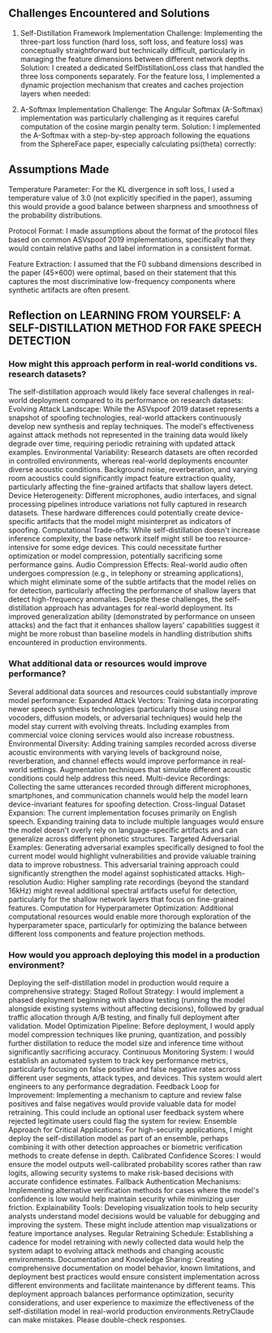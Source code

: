 ## Challenges Encountered and Solutions
1. Self-Distillation Framework Implementation
Challenge: Implementing the three-part loss function (hard loss, soft loss, and feature loss) was conceptually straightforward but technically difficult, particularly in managing the feature dimensions between different network depths.
Solution: I created a dedicated SelfDistillationLoss class that handled the three loss components separately. For the feature loss, I implemented a dynamic projection mechanism that creates and caches projection layers when needed:


2. A-Softmax Implementation
Challenge: The Angular Softmax (A-Softmax) implementation was particularly challenging as it requires careful computation of the cosine margin penalty term.
Solution: I implemented the A-Softmax with a step-by-step approach following the equations from the SphereFace paper, especially calculating psi(theta) correctly:


## Assumptions Made

Temperature Parameter: For the KL divergence in soft loss, I used a temperature value of 3.0 (not explicitly specified in the paper), assuming this would provide a good balance between sharpness and smoothness of the probability distributions.

Protocol Format: I made assumptions about the format of the protocol files based on common ASVspoof 2019 implementations, specifically that they would contain relative paths and label information in a consistent format.

Feature Extraction: I assumed that the F0 subband dimensions described in the paper (45×600) were optimal, based on their statement that this captures the most discriminative low-frequency components where synthetic artifacts are often present.


## Reflection on LEARNING FROM YOURSELF: A SELF-DISTILLATION METHOD FOR FAKE SPEECH DETECTION

### How might this approach perform in real-world conditions vs. research datasets?
The self-distillation approach would likely face several challenges in real-world deployment compared to its performance on research datasets:
Evolving Attack Landscape: While the ASVspoof 2019 dataset represents a snapshot of spoofing technologies, real-world attackers continuously develop new synthesis and replay techniques. The model's effectiveness against attack methods not represented in the training data would likely degrade over time, requiring periodic retraining with updated attack examples.
Environmental Variability: Research datasets are often recorded in controlled environments, whereas real-world deployments encounter diverse acoustic conditions. Background noise, reverberation, and varying room acoustics could significantly impact feature extraction quality, particularly affecting the fine-grained artifacts that shallow layers detect.
Device Heterogeneity: Different microphones, audio interfaces, and signal processing pipelines introduce variations not fully captured in research datasets. These hardware differences could potentially create device-specific artifacts that the model might misinterpret as indicators of spoofing.
Computational Trade-offs: While self-distillation doesn't increase inference complexity, the base network itself might still be too resource-intensive for some edge devices. This could necessitate further optimization or model compression, potentially sacrificing some performance gains.
Audio Compression Effects: Real-world audio often undergoes compression (e.g., in telephony or streaming applications), which might eliminate some of the subtle artifacts that the model relies on for detection, particularly affecting the performance of shallow layers that detect high-frequency anomalies.
Despite these challenges, the self-distillation approach has advantages for real-world deployment. Its improved generalization ability (demonstrated by performance on unseen attacks) and the fact that it enhances shallow layers' capabilities suggest it might be more robust than baseline models in handling distribution shifts encountered in production environments.
### What additional data or resources would improve performance?
Several additional data sources and resources could substantially improve model performance:
Expanded Attack Vectors: Training data incorporating newer speech synthesis technologies (particularly those using neural vocoders, diffusion models, or adversarial techniques) would help the model stay current with evolving threats. Including examples from commercial voice cloning services would also increase robustness.
Environmental Diversity: Adding training samples recorded across diverse acoustic environments with varying levels of background noise, reverberation, and channel effects would improve performance in real-world settings. Augmentation techniques that simulate different acoustic conditions could help address this need.
Multi-device Recordings: Collecting the same utterances recorded through different microphones, smartphones, and communication channels would help the model learn device-invariant features for spoofing detection.
Cross-lingual Dataset Expansion: The current implementation focuses primarily on English speech. Expanding training data to include multiple languages would ensure the model doesn't overly rely on language-specific artifacts and can generalize across different phonetic structures.
Targeted Adversarial Examples: Generating adversarial examples specifically designed to fool the current model would highlight vulnerabilities and provide valuable training data to improve robustness. This adversarial training approach could significantly strengthen the model against sophisticated attacks.
High-resolution Audio: Higher sampling rate recordings (beyond the standard 16kHz) might reveal additional spectral artifacts useful for detection, particularly for the shallow network layers that focus on fine-grained features.
Computation for Hyperparameter Optimization: Additional computational resources would enable more thorough exploration of the hyperparameter space, particularly for optimizing the balance between different loss components and feature projection methods.
### How would you approach deploying this model in a production environment?
Deploying the self-distillation model in production would require a comprehensive strategy:
Staged Rollout Strategy: I would implement a phased deployment beginning with shadow testing (running the model alongside existing systems without affecting decisions), followed by gradual traffic allocation through A/B testing, and finally full deployment after validation.
Model Optimization Pipeline: Before deployment, I would apply model compression techniques like pruning, quantization, and possibly further distillation to reduce the model size and inference time without significantly sacrificing accuracy.
Continuous Monitoring System: I would establish an automated system to track key performance metrics, particularly focusing on false positive and false negative rates across different user segments, attack types, and devices. This system would alert engineers to any performance degradation.
Feedback Loop for Improvement: Implementing a mechanism to capture and review false positives and false negatives would provide valuable data for model retraining. This could include an optional user feedback system where rejected legitimate users could flag the system for review.
Ensemble Approach for Critical Applications: For high-security applications, I might deploy the self-distillation model as part of an ensemble, perhaps combining it with other detection approaches or biometric verification methods to create defense in depth.
Calibrated Confidence Scores: I would ensure the model outputs well-calibrated probability scores rather than raw logits, allowing security systems to make risk-based decisions with accurate confidence estimates.
Fallback Authentication Mechanisms: Implementing alternative verification methods for cases where the model's confidence is low would help maintain security while minimizing user friction.
Explainability Tools: Developing visualization tools to help security analysts understand model decisions would be valuable for debugging and improving the system. These might include attention map visualizations or feature importance analyses.
Regular Retraining Schedule: Establishing a cadence for model retraining with newly collected data would help the system adapt to evolving attack methods and changing acoustic environments.
Documentation and Knowledge Sharing: Creating comprehensive documentation on model behavior, known limitations, and deployment best practices would ensure consistent implementation across different environments and facilitate maintenance by different teams.
This deployment approach balances performance optimization, security considerations, and user experience to maximize the effectiveness of the self-distillation model in real-world production environments.RetryClaude can make mistakes. Please double-check responses.